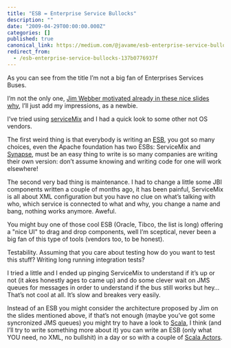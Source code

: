 ```yaml
---
title: "ESB = Enterprise Service Bullocks"
description: ""
date: "2009-04-29T00:00:00.000Z"
categories: []
published: true
canonical_link: https://medium.com/@javame/esb-enterprise-service-bullocks-137b0776937f
redirect_from:
  - /esb-enterprise-service-bullocks-137b0776937f
---
```


As you can see from the title I’m not a big fan of Enterprises Services Buses.

I’m not the only one, [Jim Webber motivated already in these nice slides why](http://jim.webber.name/2009/02/22/c3350ec8-6342-4ed5-bea4-8be93d7f70c4.aspx), I’ll just add my impressions, as a newbie.

I’ve tried using [serviceMix](http://servicemix.apache.org/home.html) and I had a quick look to some other not OS vendors.

The first weird thing is that everybody is writing an [ESB](http://en.wikipedia.org/wiki/ESB), you got so many choices, even the Apache foundation has two ESBs: ServiceMix and [Synapse](http://synapse.apache.org/), must be an easy thing to write is so many companies are writing their own version: don’t assume knowing and writing code for one will work elsewhere!

The second very bad thing is maintenance. I had to change a little some JBI components written a couple of months ago, it has been painful, ServiceMix is all about XML configuration but you have no clue on what’s talking with who, which service is connected to what and why, you change a name and bang, nothing works anymore. Aweful.

You might buy one of those cool ESB (Oracle, Tibco, the list is long) offering a "nice UI" to drag and drop components, well I’m sceptical, never been a big fan of this type of tools (vendors too, to be honest).

Testability. Assuming that you care about testing how do you want to test this stuff? Writing long running integration tests?

I tried a little and I ended up pinging ServiceMix to understand if it’s up or not (it akes honestly ages to came up) and do some clever wait on JMS queues for messages in order to understand if the bus still works but hey… That’s not cool at all. It’s slow and breakes very easily.

Instead of an ESB you might consider the architecture proposed by Jim on the slides mentioned above, if that’s not enough (maybe you’ve got some syncronized JMS queues) you might try to have a look to [Scala](http://www.scala-lang.org/), I think (and I’ll try to write something more about it) you can write an ESB (only what YOU need, no XML, no bullshit) in a day or so with a couple of [Scala Actors](http://www.scala-lang.org/node/242).
